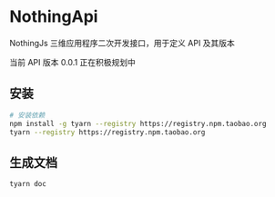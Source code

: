 # NothingApi

NothingJs 三维应用程序二次开发接口，用于定义 API 及其版本

当前 API 版本 0.0.1 正在积极规划中

## 安装

```bash
# 安装依赖
npm install -g tyarn --registry https://registry.npm.taobao.org
tyarn --registry https://registry.npm.taobao.org
```

## 生成文档

```bash
tyarn doc
```
